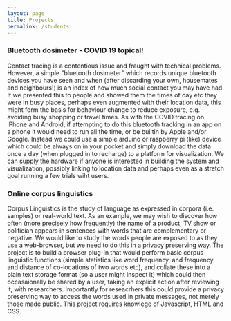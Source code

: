 ```yaml
---
layout: page
title: Projects
permalink: /students
---
```


### Bluetooth dosimeter - COVID 19 topical!

Contact tracing is a contentious issue and fraught with technical problems. However, a simple "bluetooth dosimeter" which records unique bluetooth devices you have seen and when (after discarding your own, housemates and neighbours!) is an index of how much social contact you may have had. If we presented this to people and showed them the times of day etc they were in busy places, perhaps even augmented with their location data, this might form the basis for behaviour change to reduce exposure, e.g. avoiding busy shopping or travel times. As with the COVID tracing on iPhone and Android, if attempting to do this bluetooth tracking in an app on a phone it would need to run all the time, or be builtin by Apple and/or Google. Instead we could use a simple arduino or raspberry pi (like) device which could be always on in your pocket and simply download the data once a day (when plugged in to recharge) to a platform for visualization. We can supply the hardware if anyone is interested in building the system and visualization, possibly linking to location data and perhaps even as a stretch goal running a few trials wiht users.

### Online corpus linguistics

Corpus Linguistics is the study of language as expressed in corpora (i.e. samples) or real-world text. As an example, we may wish to discover how often (more precisely how frequently) the name of a product, TV show or politician appears in sentences with words that are complementary or negative. We would like to study the words people are exposed to as they use a web-browser, but we need to do this in a privacy preserving way. The project is to build a browser plug-in that would perform basic corpus linguistic functions (simple statistics like word frequency, and frequency and distance of co-locations of two words etc), and collate these into a plain text storage format (so a user might inspect it) which could then occasaionally be shared by a user, taking an explicit action after reviewing it, with researchers. Importantly for reseacrhers this could provide a privacy preserving way to access the words used in private messages, not merely those made public. This project requires knowlege of Javascript, HTML and CSS.










